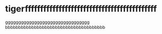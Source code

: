 # tigerfffffffffffffffffffffffffffffffffffffffffff
gggggggggggggggggggggggggggggggg
bbbbbbbbbbbbbbbbbbbbbbbbbbbbbbbbbbbbbb
